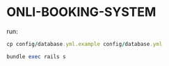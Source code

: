 # ONLI-BOOKING-SYSTEM

run:
```rb
cp config/database.yml.example config/database.yml
```

```rb
bundle exec rails s
```
